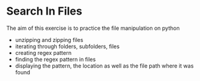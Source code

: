 # Search In Files

The aim of this exercise is to practice the file manipulation on python
- unzipping and zipping files
- iterating through folders, subfolders, files
- creating regex pattern
- finding the regex pattern in files
- displaying the pattern, the location as well as the file path where it was found